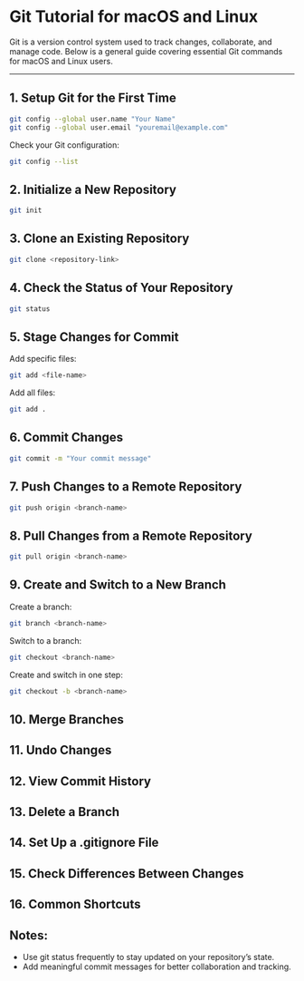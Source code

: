 # Git Tutorial for macOS and Linux

Git is a version control system used to track changes, collaborate, and manage code. Below is a general guide covering essential Git commands for macOS and Linux users.

---

## 1. Setup Git for the First Time
```bash
git config --global user.name "Your Name"
git config --global user.email "youremail@example.com"
```

Check your Git configuration:
```bash
git config --list
```

## 2. Initialize a New Repository
```bash
git init
```

## 3. Clone an Existing Repository
```bash
git clone <repository-link>
```

## 4. Check the Status of Your Repository
```bash
git status
```

## 5. Stage Changes for Commit

Add specific files:
``` bash
git add <file-name>
```

Add all files:
```bash
git add .
```

## 6. Commit Changes
```bash
git commit -m "Your commit message"
```

## 7. Push Changes to a Remote Repository
```bash
git push origin <branch-name>
```

## 8. Pull Changes from a Remote Repository
```bash
git pull origin <branch-name>
```

## 9. Create and Switch to a New Branch

Create a branch:
```bash
git branch <branch-name>
```

Switch to a branch:
```bash
git checkout <branch-name>
```

Create and switch in one step:
```bash
git checkout -b <branch-name>
```


## 10. Merge Branches




## 11. Undo Changes


## 12. View Commit History



## 13. Delete a Branch



## 14. Set Up a .gitignore File




## 15. Check Differences Between Changes


## 16. Common Shortcuts




## Notes:
- Use git status frequently to stay updated on your repository’s state.
- Add meaningful commit messages for better collaboration and tracking.
